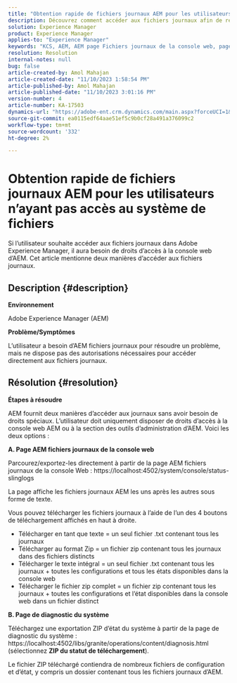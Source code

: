 ```yaml
---
title: "Obtention rapide de fichiers journaux AEM pour les utilisateurs n’ayant pas accès au système de fichiers"
description: Découvrez comment accéder aux fichiers journaux afin de résoudre les problèmes dans Adobe Experience Manager. Vous avez besoin de droits d’accès à la console web d’AEM.
solution: Experience Manager
product: Experience Manager
applies-to: "Experience Manager"
keywords: "KCS, AEM, AEM page Fichiers journaux de la console web, page de diagnostic du système"
resolution: Resolution
internal-notes: null
bug: false
article-created-by: Amol Mahajan
article-created-date: "11/10/2023 1:58:54 PM"
article-published-by: Amol Mahajan
article-published-date: "11/10/2023 3:01:16 PM"
version-number: 4
article-number: KA-17503
dynamics-url: "https://adobe-ent.crm.dynamics.com/main.aspx?forceUCI=1&pagetype=entityrecord&etn=knowledgearticle&id=3ef38345-d17f-ee11-8179-6045bd006704"
source-git-commit: ea0115edf64aae51ef5c9b0cf28a491a376099c2
workflow-type: tm+mt
source-wordcount: '332'
ht-degree: 2%

---
```


# Obtention rapide de fichiers journaux AEM pour les utilisateurs n’ayant pas accès au système de fichiers


Si l’utilisateur souhaite accéder aux fichiers journaux dans Adobe Experience Manager, il aura besoin de droits d’accès à la console web d’AEM. Cet article mentionne deux manières d’accéder aux fichiers journaux.

## Description {#description}


<b>Environnement</b>

Adobe Experience Manager (AEM)

<b>Problème/Symptômes</b>

L’utilisateur a besoin d’AEM fichiers journaux pour résoudre un problème, mais ne dispose pas des autorisations nécessaires pour accéder directement aux fichiers journaux.


## Résolution {#resolution}


<b>Étapes à résoudre</b>

AEM fournit deux manières d’accéder aux journaux sans avoir besoin de droits spéciaux. L’utilisateur doit uniquement disposer de droits d’accès à la console web AEM ou à la section des outils d’administration d’AEM. Voici les deux options :

<b>A. Page AEM fichiers journaux de la console web</b>

Parcourez/exportez-les directement à partir de la page AEM fichiers journaux de la console Web : https://localhost:4502/system/console/status-slinglogs

La page affiche les fichiers journaux AEM les uns après les autres sous forme de texte.

Vous pouvez télécharger les fichiers journaux à l’aide de l’un des 4 boutons de téléchargement affichés en haut à droite.

- Télécharger en tant que texte = un seul fichier .txt contenant tous les journaux
- Télécharger au format Zip = un fichier zip contenant tous les journaux dans des fichiers distincts
- Télécharger le texte intégral = un seul fichier .txt contenant tous les journaux + toutes les configurations et tous les états disponibles dans la console web
- Télécharger le fichier zip complet = un fichier zip contenant tous les journaux + toutes les configurations et l’état disponibles dans la console web dans un fichier distinct


<b>B. Page de diagnostic du système</b>

Téléchargez une exportation ZIP d’état du système à partir de la page de diagnostic du système : https://localhost:4502/libs/granite/operations/content/diagnosis.html (sélectionnez <b>ZIP du statut de téléchargement</b>).

Le fichier ZIP téléchargé contiendra de nombreux fichiers de configuration et d’état, y compris un dossier contenant tous les fichiers journaux d’AEM.

